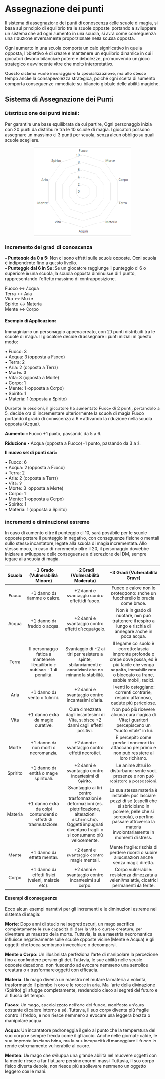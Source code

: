 # Assegnazione dei punti
Il sistema di assegnazione dei punti di conoscenza delle scuole di magia, si basa sul principio di equilibrio tra le scuole opposte, portando a sviluppare un sistema che ad ogni aumento in una scuola, si avrà come conseguenza una riduzione inversamente proporzionale nella scuola opposta.

Ogni aumento in una scuola comporta un calo significativo in quella opposta, l'obiettivo è di creare e mantenere un equilibrio dinamico in cui i giocatori devono bilanciare potere e debolezze, promuovendo un gioco strategico e avvincente oltre che molto interpretativo.

Questo sistema vuole incoraggiare la specializzazione, ma allo stesso tempo anche la consapevolezza strategica, poiché ogni scelta di aumento comporta conseguenze immediate sul bilancio globale delle abilità magiche.

## Sistema di Assegnazione dei Punti

### Distribuzione dei punti iniziali:  
Per garantire una base equilibrata da cui partire, Ogni personaggio inizia con 20 punti da distribuire tra le 10 scuole di magia. I giocatori possono assegnare un massimo di 3 punti per scuola, senza alcun obbligo su quali scuole scegliere.  
  
<center>
  <img src="Schema_Scuole.png" alt="Schema Scuole">
</center>
  
### Incremento dei gradi di conoscenza
 **- Punteggio da 0 a 5:** Non ci sono effetti sulle scuole opposte. Ogni scuola è indipendente fino a questo livello.  
 **- Punteggio dal 6 in Su:** Se un giocatore raggiunge il punteggio di 6 o superiore in una scuola, la scuola opposta diminuisce di 1 punto, rappresentando l'effetto massimo di contrapposizione.

Fuoco ↔ Acqua  
Terra ↔ Aria  
Vita ↔ Morte  
Spirito ↔ Materia  
Mente ↔ Corpo  

#### Esempio di Applicazione
Immaginiamo un personaggio appena creato, con 20 punti distribuiti tra le scuole di magia. Il giocatore decide di assegnare i punti iniziali in questo modo:  

•	Fuoco: 3  
•	Acqua: 3 (opposta a Fuoco)  
•	Terra: 2  
•	Aria: 2 (opposta a Terra)  
•	Morte: 3  
•	Vita: 3 (opposta a Morte)  
•	Corpo: 1  
•	Mente: 1 (opposta a Corpo)  
•	Spirito: 1  
•	Materia: 1 (opposta a Spirito)  

Durante le sessioni, il giocatore ha aumentato Fuoco di 2 punti, portandolo a 5, decide ora di incrementare ulteriormente la scuola di magia Fuoco portando il grado di conoscenza a 6 e attivando la riduzione nella scuola opposta (Acqua).

**Aumento**
•	Fuoco +1 punto, passando da 5 a 6.

**Riduzione**
•	Acqua (opposta a Fuoco) -1 punto, passando da 3 a 2.

**Il nuovo set di punti sarà:**

•	Fuoco: 6  
•	Acqua: 2 (opposta a Fuoco)  
•	Terra: 2  
•	Aria: 2 (opposta a Terra)  
•	Vita: 3  
•	Morte: 3 (opposta a Morte)  
•	Corpo: 1  
•	Mente: 1 (opposta a Corpo)  
•	Spirito: 1  
•	Materia: 1 (opposta a Spirito)

### Incrementi e diminuzionei estreme
In caso di aumento oltre il punteggio di 10, sarà possibile per le scuole opposte portare il punteggio in negativo, con conseguenze fisiche o mentali sullo stesso incantatore, legate alla scuola di magia incrementata. Allo stesso modo, in caso di incremento oltre il 20, il personaggio dovrebbe iniziare a sviluppare delle conseguenze a discrezione del DM, sempre legate alla scuola di magia.

| Scuola | -1 Grado (Vulnerabilità Minore) | -2 Gradi (Vulnerabilità Moderata) | -3 Gradi (Vulnerabilità Grave) |
| :----: | :-----------------------------: | :-------------------------------: | :----------------------------: |
| Fuoco	| +1 danno da fiamme o calore. | +2 danni e svantaggio contro effetti di fuoco. | Fuoco e calore non lo proteggono: anche un fuocherello lo brucia come brace. |
| Acqua	| +1 danno da freddo o acqua. | +2 danni e svantaggio contro effetti d’acqua/gelo. | Non è in grado di nuotare, non può trattenere il respiro a lungo e rischia di annegare anche in poca acqua. |
| Terra	| Il personaggio fatica a mantenere l’equilibrio e subisce -1 di penalità. | Svantaggio di -2 ai tiri per resistere a spinte, sbilanciamenti e condizioni che ne minano la stabilità. | Il legame col suolo è corrotto: lascia impronte profonde o crepe dove passa, ed è più facile che venga sepolto, immobilizzato o bloccato da frane, sabbie mobili, radici. |
| Aria | +1 danno da vento o fulmini. | +2 danni e svantaggio contro incantesimi d’aria. | I venti lo osteggiano: correnti contrarie, respiro affannoso, cadute più pericolose. |
| Vita | +1 danno extra da magie curative. | Cura dimezzata dagli incantesimi di Vita, subisce +2 danni dagli effetti positivi.	| Non può più ricevere alcuna cura magica di Vita; i guaritori percepiscono un “vuoto vitale” in lui. |
| Morte		| +1 danno da non morti o necromanzia. | +2 danni e svantaggio contro effetti necrotici. | È percepito come preda: i non morti lo attaccano per primo e non può resistere al loro richiamo. |
| Spririto | +1 danno da entità o magie spirituali.	| +2 danni e svantaggio contro incantesimi di Spirito. | Le anime altrui lo disturbano: sente voci, presenze e non può resistere a possessioni.	|
| Materia	| +1 danno extra da colpi contundenti o effetti di trasmutazione.	| Svantaggio ai tiri contro trasformazioni e deformazioni (es. pietrificazione, alterazioni alchemiche). Oggetti impugnati diventano fragili o si consumano più velocemente. | La sua stessa materia è instabile: può lasciare pezzi di sé (capelli che si sbriciolano in polvere, pelle che si screpola), o perfino passare attraverso la materia involontariamente in momenti di stress. |
| Mente	| +1 danno da effetti mentali. | +2 danni e svantaggio contro magie mentali. | Mente fragile: rischia di perdere ricordi o subire allucinazioni anche senza magia diretta. |
| Corpo	| +1 danno da effetti fisici (veleni, malattie etc). | +2 danni e svantaggio contro incantesimi sul corpo. | Corpo vulnerabile: resistenza dimezzata a veleni/malattie, cicatrici permanenti da ferite. |

#### Eesempi di conseguenze
Ecco alcuni esempi narrativi per gli incrementi e le diminuzioni estreme nel sistema di magia:  

**Morte**: Dopo anni di studio nei segreti oscuri, un mago sacrifica completamente le sue capacità di dare la vita o curare creature, per diventare un maestro della morte. Tuttavia, la sua maestria necromantica influisce negativamente sulle scuole opposte vicine (Mente e Acqua) e gli oggetti che tocca sembrano invecchiare o decomporsi.  

**Mente o Corpo**: Un illusionista perfeziona l’arte di manipolare la percezione fino a confondere persino gli dei. Tuttavia, le sue abilità nelle scuole opposte decadono, non riuscendo ad evocare nemmeno una semplice creatura o a trasformare oggetti con efficacia.  

**Materia**: Un mago diventa un maestro nel mutare la materia a volontà, trasformando il piombo in oro e le rocce in aria. Ma l'arte della divinazione (Spirito) gli sfugge completamente, rendendolo cieco ai segreti del futuro e al flusso del tempo.  

**Fuoco**: Un mago, specializzato nell’arte del fuoco, manifesta un'aura costante di calore intorno a sé. Tuttavia, il suo corpo diventa più fragile contro il freddo, e non riesce nemmeno a evocare una leggera brezza o manipolare acqua.  

**Acqua**: Un incantatore padroneggia il gelo al punto che la temperatura del suo corpo è sempre fredda come il ghiaccio. Anche nelle giornate calde, le sue impronte lasciano brina, ma la sua incapacità di maneggiare il fuoco lo rende estremamente vulnerabile al calore.  

**Mentea**: Un mago che sviluppa una grande abilità nel muovere oggetti con la mente riesce a far fluttuare persino enormi massi. Tuttavia, il suo corpo fisico diventa debole, non riesce più a sollevare nemmeno un oggetto leggero con le mani.  
